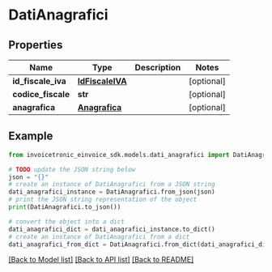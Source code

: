 # DatiAnagrafici


## Properties

Name | Type | Description | Notes
------------ | ------------- | ------------- | -------------
**id_fiscale_iva** | [**IdFiscaleIVA**](IdFiscaleIVA.md) |  | [optional] 
**codice_fiscale** | **str** |  | [optional] 
**anagrafica** | [**Anagrafica**](Anagrafica.md) |  | [optional] 

## Example

```python
from invoicetronic_einvoice_sdk.models.dati_anagrafici import DatiAnagrafici

# TODO update the JSON string below
json = "{}"
# create an instance of DatiAnagrafici from a JSON string
dati_anagrafici_instance = DatiAnagrafici.from_json(json)
# print the JSON string representation of the object
print(DatiAnagrafici.to_json())

# convert the object into a dict
dati_anagrafici_dict = dati_anagrafici_instance.to_dict()
# create an instance of DatiAnagrafici from a dict
dati_anagrafici_from_dict = DatiAnagrafici.from_dict(dati_anagrafici_dict)
```
[[Back to Model list]](../README.md#documentation-for-models) [[Back to API list]](../README.md#documentation-for-api-endpoints) [[Back to README]](../README.md)


